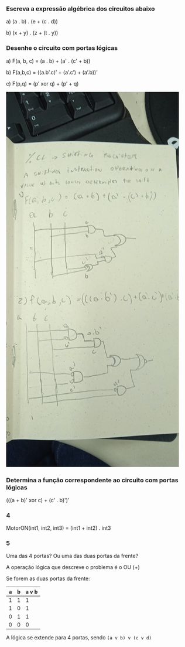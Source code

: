 ### Escreva a expressão algébrica dos circuitos abaixo

a) (a . b) . (e + (c . d))

b) (x + y) . (z + (t . y))

### Desenhe o circuito com portas lógicas

a) F(a, b, c) = (a . b) + (a' . (c' + b))

b) F(a,b,c) = ((a.b’.c)’ + (a’.c’) + (a’.b))’

c) F(p,q) = (p’ xor q) + (p’ + q)

![](23d02fda-22aa-4e74-955c-e6b56173e8d0.jpeg)

### Determina a função correspondente ao circuito com portas lógicas

(((a + b)' xor c) + (c' . b)')'

### 4

MotorON(int1, int2, int3) = (int1 + int2) . int3

### 5

Uma das 4 portas? Ou uma das duas portas da frente?

A operação lógica que descreve o problema é o OU (+)

Se forem as duas portas da frente:

| a | b | a v b |
| - | - |   -   |
| 1 | 1 |   1   |
| 1 | 0 |   1   |
| 0 | 1 |   1   |
| 0 | 0 |   0   |

A lógica se extende para 4 portas, sendo `(a v b) v (c v d)`